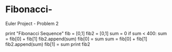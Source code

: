 Fibonacci-
==========

Euler Project - Problem 2

print "Fibonacci Sequence"
fib = [0,1]
fib2 = [0,1]
sum = 0
if sum < 400:
  sum = fib[0] + fib[1]
	fib2.append(sum)
	fib[0] = sum
	sum = fib[0] + fib[1]
	fib2.append(sum)
	fib[1] = sum
	print fib2

    
